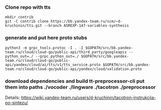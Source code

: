 ### Clone repo with tts
```
mkdir contrib
git -C contrib clone https://bb.yandex-team.ru/scm/~d-kruchinin/tts.git --branch ASREXP-147-variables-synthesis
```

### generate and put here proto stubs
```
python3 -m grpc_tools.protoc -I . -I $GOPATH/src/bb.yandex-team.ru/cloud/cloud-go/public-api/third_party/googleapis --python_out=./ --grpc_python_out=./ $GOPATH/src/bb.yandex-team.ru/cloud/cloud-go/public-api/yandex/cloud/ai/tts/v1/tts_service.proto $GOPATH/src/bb.yandex-team.ru/cloud/cloud-go/public-api/yandex/cloud/validation.proto
```

### download dependencies and build tt-preprocessor-cli put them into paths ./vocoder ./lingware ./tacotron ./preprocessor
Details: https://wiki.yandex-team.ru/users/d-kruchinin/tacotron-instrukcija-po-sintezu/

